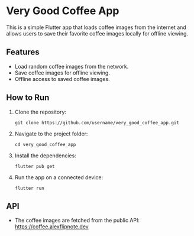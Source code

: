 # Very Good Coffee App

This is a simple Flutter app that loads coffee images from the internet and allows users to save their favorite coffee images locally for offline viewing.

## Features
- Load random coffee images from the network.
- Save coffee images for offline viewing.
- Offline access to saved coffee images.

## How to Run

1. Clone the repository:
    ```
    git clone https://github.com/username/very_good_coffee_app.git
    ```
2. Navigate to the project folder:
    ```
    cd very_good_coffee_app
    ```
3. Install the dependencies:
    ```
    flutter pub get
    ```
4. Run the app on a connected device:
    ```
    flutter run
    ```

## API
- The coffee images are fetched from the public API: https://coffee.alexflipnote.dev
